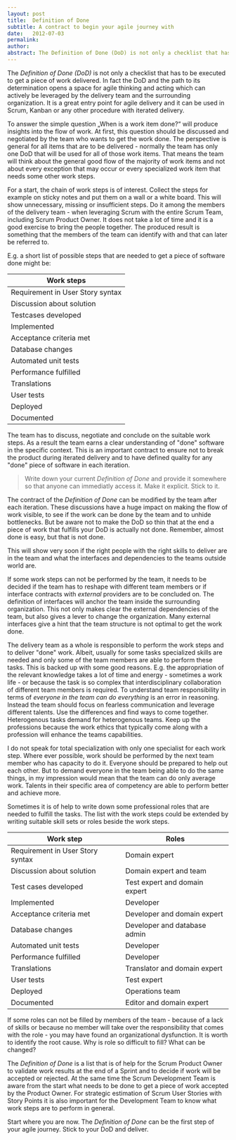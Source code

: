 ```yaml
---
layout: post
title:  Definition of Done
subtitle: A contract to begin your agile journey with
date:   2012-07-03
permalink: 
author: 
abstract: The Definition of Done (DoD) is not only a checklist that has to be executed to get a piece of work delivered. In fact the DoD and the path to its determination opens a space for agile thinking and acting which can actively be leveraged by the delivery team and the surrounding organization. It is a great entry point for agile delivery and it can be used in Scrum, Kanban or any other procedure with iterated delivery.
---
```

The *Definition of Done (DoD)* is not only a checklist that has to be executed to get a piece of work delivered. In fact the DoD and the path to its determination opens a space for agile thinking and acting which can actively be leveraged by the delivery team and the surrounding organization. It is a great entry point for agile delivery and it can be used in Scrum, Kanban or any other procedure with iterated delivery.

To answer the simple question „When is a work item done?“ will produce insights into the flow of work. At first, this question should be discussed and negotiated by the team who wants to get the work done. The perspective is general for all items that are to be delivered - normally the team has only one DoD that will be used for all of those work items. That means the team will think about the general good flow of the majority of work items and not about every exception that may occur or every specialized work item that needs some other work steps.

For a start, the chain of work steps is of interest. Collect the steps for example on sticky notes and put them on a wall or a white board. This will show unnecessary, missing or insufficient steps. Do it among the members of the delivery team - when leveraging Scrum with the entire Scrum Team, including Scrum Product Owner. It does not take a lot of time and it is a good exercise to bring the people together. The produced result is something that the members of the team can identify with and that can later be referred to.

E.g. a short list of possible steps that are needed to get a piece of software done might be:

|Work steps|
|----------|
|Requirement in User Story syntax|
|Discussion about solution|
|Testcases developed|
|Implemented|
|Acceptance criteria met|
|Database changes|
|Automated unit tests|
|Performance fulfilled|
|Translations|
|User tests|
|Deployed|
|Documented|

The team has to discuss, negotiate and conclude on the suitable work steps. As a result the team earns a clear understanding of "done" software in the specific context. This is an important contract to ensure not to break the product during iterated delivery and to have defined quality for any "done" piece of software in each iteration.

> Write down your current *Definition of Done* and provide it somewhere so that anyone can immediatly access it. Make it explicit. Stick to it. 

The contract of the *Definition of Done* can be modified by the team after each iteration. These discussions have a huge impact on making the flow of work visible, to see if the work can be done by the team and to unhide bottlenecks. But be aware not to make the DoD so thin that at the end a piece of work that fulfills your DoD is actually not done. Remember, almost done is easy, but that is not done.

This will show very soon if the right people with the right skills to deliver are in the team and what the interfaces and dependencies to the teams outside world are.

If some work steps can not be performed by the team, it needs to be decided if the team has to reshape with different team members or if interface contracts with *external* providers are to be concluded on. The definition of interfaces will anchor the team inside the surrounding organization. This not only makes clear the external dependencies of the team, but also gives a lever to change the organization. Many external interfaces give a hint that the team structure is not optimal to get the work done.

The delivery team as a whole is responsible to perform the work steps and to deliver "done" work. Albeit, usually for some tasks specialized skills are needed and only some of the team members are able to perform these tasks. This is backed up with some good reasons. E.g. the appropriation of the relevant knowledge takes a lot of time and energy - sometimes a work life - or because the task is so complex that interdisciplinary collaboration of different team members is required. To understand team responsibility in terms of *everyone in the team can do everything* is an error in reasoning. Instead the team should focus on fearless communication and leverage different talents. Use the differences and find ways to come together.  Heterogenous tasks demand for heterogenous teams. Keep up the professions because the work ethics that typically come along with a profession will enhance the teams capabilities.  

I do not speak for total specialization with only one specialist for each work step. Where ever possible, work should be performed by the next team member who has capacity to do it. Everyone should be prepared to help out each other. But to demand everyone in the team being able to do the same things, in my impression would mean that the team can do only average work. Talents in their specific area of competency are able to perform better and achieve more. 

Sometimes it is of help to write down some professional roles that are needed to fulfill the tasks. The list with the work steps could be extended by writing suitable skill sets or roles beside the work steps.

Work step | Roles
----------|------
Requirement in User Story syntax | Domain expert
Discussion about solution | Domain expert and team
Test cases developed | Test expert and domain expert
Implemented | Developer
Acceptance criteria met | Developer and domain expert
Database changes | Developer and database admin
Automated unit tests | Developer
Performance fulfilled | Developer
Translations | Translator and domain expert
User tests | Test expert
Deployed | Operations team
Documented | Editor and domain expert

If some roles can not be filled by members of the team - because of a lack of skills or because no member will take over the responsibility that comes with the role - you may have found an organizational dysfunction. It is worth to identify the root cause. Why is role so difficult to fill? What can be changed?

The *Definition of Done* is a list that is of help for the Scrum Product Owner to validate work results at the end of a Sprint and to decide if work will be accepted or rejected. At the same time the Scrum Development Team is aware from the start what needs to be done to get a piece of work accepted by the Product Owner. For strategic estimation of Scrum User Stories with Story Points it is also important for the Development Team to know what work steps are to perform in general.

Start where you are now. The *Definition of Done* can be the first step of your agile journey. Stick to your DoD and deliver.
